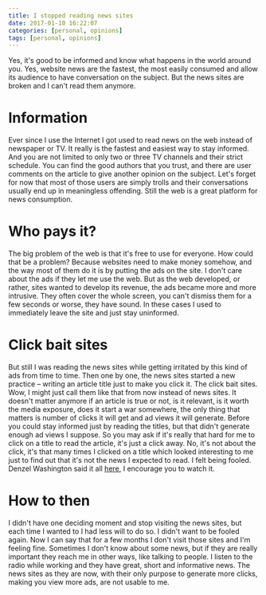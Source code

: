 ```yaml
---
title: I stopped reading news sites
date: 2017-01-10 16:22:07
categories: [personal, opinions]
tags: [personal, opinions]
---
```

Yes, it's good to be informed and know what happens in the world around you. Yes, website news are the fastest, the most easily consumed and allow its audience to have conversation on the subject. But the news sites are broken and I can't read them anymore.
<!--more-->

# Information
Ever since I use the Internet I got used to read news on the web instead of newspaper or TV. It really is the fastest and easiest way to stay informed. And you are not limited to only two or three TV channels and their strict schedule. You can find the good authors that you trust, and there are user comments on the article to give another opinion on the subject. Let's forget for now that most of those users are simply trolls and their conversations usually end up in meaningless offending. Still the web is a great platform for news consumption.

# Who pays it?
The big problem of the web is that it's free to use for everyone. How could that be a problem? Because websites need to make money somehow, and the way most of them do it is by putting the ads on the site. I don't care about the ads if they let me use the web. But as the web developed, or rather, sites wanted to develop its revenue, the ads became more and more intrusive. They often cover the whole screen, you can't dismiss them for a few seconds or worse, they have sound. In these cases I used to immediately leave the site and just stay uninformed.

# Click bait sites
But still I was reading the news sites while getting irritated by this kind of ads from time to time. Then one by one, the news sites started a new practice – writing an article title just to make you click it. The click bait sites. Wow, I might just call them like that from now instead of news sites. It doesn't matter anymore if an article is true or not, is it relevant, is it worth the media exposure, does it start a war somewhere, the only thing that matters is number of clicks it will get and ad views it will generate. Before you could stay informed just by reading the titles, but that didn't generate enough ad views I suppose. So you may ask if it's really that hard for me to click on a title to read the article, it's just a click away. No, it's not about the click, it's that many times I clicked on a title which looked interesting to me just to find out that it's not the news I expected to read. I felt being fooled. Denzel Washington said it all [here](http://www.cnsnews.com/blog/michael-w-chapman/denzel-washington-media-if-you-read-newspaper-youre-misinformed), I encourage you to watch it.

# How to then
I didn't have one deciding moment and stop visiting the news sites, but each time I wanted to I had less will to do so. I didn't want to be fooled again. Now I can say that for a few months I don't visit those sites and I'm feeling fine. Sometimes I don't know about some news, but if they are really important they reach me in other ways, like talking to people. I listen to the radio while working and they have great, short and informative news. The news sites as they are now, with their only purpose to generate more clicks, making you view more ads, are not usable to me.

